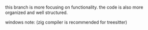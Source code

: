 this branch is more focusing on functionality. the code is also more organized and well structured.

windows note: (zig compiler is recommended for treesitter)
